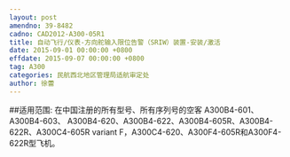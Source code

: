```yaml
---
layout: post
amendno: 39-8482
cadno: CAD2012-A300-05R1
title: 自动飞行/仪表-方向舵输入限位告警（SRIW）装置-安装/激活
date: 2015-09-01 00:00:00 +0800
effdate: 2015-09-07 00:00:00 +0800
tag: A300
categories: 民航西北地区管理局适航审定处
author: 徐蕾
---
```


##适用范围:
在中国注册的所有型号、所有序列号的空客 A300B4-601、A300B4-603、 A300B4-620、A300B4-622、A300B4-605R、A300B4-622R、A300C4-605R variant F，A300C4-620、A300F4-605R和A300F4-622R型飞机。

